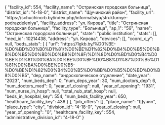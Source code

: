 {
    "facility_id": 554,
    "facility_name": "Остринская городская больница",
    "district_id": "4-18-0",
    "district_name": "Щучинский район",
    "facility_url": "https:\/\/schuchincrb.by\/index.php\/informatsiya\/strukturnye-podrazdeleniya",
    "facility_address": "ул. Кирова",
    "title": "Остринская городская больница",
    "facility_type": "Больница",
    "ap_1": "56",
    "name": "Остринская городская больница",
    "state": "public institution",
    "stats": [],
    "med_id": 10214438,
    "address": "ул. Кирова",
    "devices": [],
    "coord_x_y": null,
    "beds_stats": [
        {
            "url": "https:\/\/1gkb.by\/%D0%BE-%D0%BD%D0%B0%D1%81\/%D0%BE%D1%82%D0%B4%D0%B5%D0%BB%D0%B5%D0%BD%D0%B8%D1%8F\/%D1%8D%D0%BD%D0%B4%D0%BE%D1%81%D0%BA%D0%BE%D0%BF%D0%B8%D1%87%D0%B5%D1%81%D0%BA%D0%BE%D0%B5-%D0%BE%D1%82%D0%B4%D0%B5%D0%BB%D0%B5%D0%BD%D0%B8%D0%B5",
            "dep_name": "эндоскопическое отделение",
            "date_year": "2023",
            "num_beds_dep": 0,
            "num_deps_year": 30,
            "num_doctors_dep": 6,
            "num_doctors_med": 0,
            "year_of_closing": null,
            "year_of_opening": "1931",
            "num_nurse_in_hosp": null,
            "total_nub_staf_hosp": null,
            "beds_in_hospital_key": 554,
            "num_beds_facility_year": 650,
            "healthcare_facility_key": 438
        }
    ],
    "job_offers": [],
    "place_name": "Щучин",
    "place_type": "city",
    "division_id": "4-18-0",
    "year_of_closing": null,
    "year_of_opening": "0",
    "healthcare_facility_key": 554,
    "administrative_division_id": "4-18-0"
}